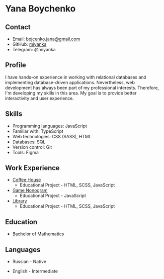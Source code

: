 # Yana Boychenko

## Contact

- Email: bojcenko.jana@gmail.com
- GitHub: [miyanka](https://github.com/miyanka)
- Telegram: @miyanka

## Profile

I have hands-on experience in working with relational databases and implementing database-driven applications. Nevertheless, web development has always been part of my professional interests. Therefore, I'm developing my skills in this area. My goal is to provide better interactivity and user experience.

## Skills

- Programming languages: JavaScript
- Familiar with: TypeScript
- Web technologies: CSS (SASS), HTML
- Databases: SQL
- Version control: Git
- Tools: Figma

## Work Experience

- [Coffee House](https://rolling-scopes-school.github.io/miyanka-JSFE2023Q4/coffee-house/)
  - Educational Project - HTML, SCSS, JavaScript
- [Game Nonogram](https://rolling-scopes-school.github.io/miyanka-JSFE2023Q4/nonograms/)
  - Educational Project - JavaScript
- [Library](https://rolling-scopes-school.github.io/miyanka-JSFEPRESCHOOL2023Q2/library/)
  - Educational Project - HTML, SCSS, JavaScript

## Education

- Bachelor of Mathematics

## Languages

- Russian - Native

- English - Intermediate
